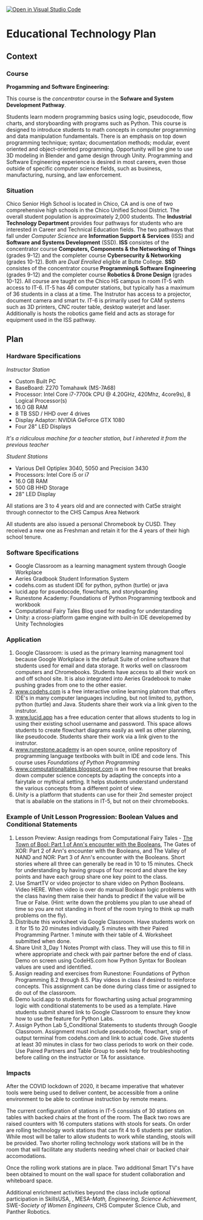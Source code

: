 [![Open in Visual Studio Code](https://classroom.github.com/assets/open-in-vscode-f059dc9a6f8d3a56e377f745f24479a46679e63a5d9fe6f495e02850cd0d8118.svg)](https://classroom.github.com/online_ide?assignment_repo_id=6393138&assignment_repo_type=AssignmentRepo)
# Educational Technology Plan


## Context


### Course

**Progamming and Software Engineering:**

This course is the *concentrator* course in the **Sofware and System Development Pathway**.

Students learn modern programming basics using logic, pseudocode, flow charts, and 
storyboarding with programs such as Python. This course is designed to introduce students 
to math concepts in computer programming and data manipulation fundamentals. There is an 
emphasis on top down programming technique; syntax; documentation methods; modular, event 
oriented and object-oriented programming. Opportunity will be gine to use 3D modeling in 
Blender and game design through Unity. Programming and Software Engineering experience is 
desired in most careers, even those outside of specific computer science fields, such as 
business, manufacturing, nursing, and law enforcement.

### Situation

Chico Senior High School is located in Chico, CA and is one of two comprehensive high
schools in the Chico Unified School District.  The overall student population is approximately 
2,000 students.  The **Industrial Technology Department** provides four pathways for students 
who are interested in Career and Technical Education fields.  The two pathways that fall under
*Computer Science* are **Information Support & Services** (ISS) and **Software and Systems 
Development** (SSD).  **ISS** consistes of the concentrator course **Computers, Components & the
Networking of Things** (grades 9-12) and the completer course **Cybersecurity & Networking** 
(grades 10-12).  Both are *Dual Enrolled* eligible at Butte College.  **SSD** consistes of the 
concentrator course **Programming& Software Engineering** (grades 9-12) and the completer course 
**Robotics & Drone Design** (grades 10-12).  All course are taught on the Chico HS campus in 
room IT-5 with access to IT-6.  IT-5 has 46 computer stations, but typically has a maximum of 36
students in a class at a time.  The Instrutor has access to a projector, document camera and smart 
tv.  IT-6 is primarily used for CAM systems such as 3D printers, CNC router table, desktop waterjet 
and laser.  Additionally is hosts the robotics game field and acts as storage for equipment used 
in the ISS pathway.

## Plan

### Hardware Specifications

*Instructor Station*
* Custom Built PC 
* BaseBoard: Z270 Tomahawk (MS-7A68)
* Processor: Intel Core i7-7700k CPU @ 4.20GHz, 420Mhz, 4core9s), 8 Logical Processor(s)
* 16.0 GB RAM
* 8 TB SSD / HHD over 4 drives
* Display Adaptor: NVIDIA GeForce GTX 1080
* Four 28" LED Displays

*It's a ridiculous machine for a teacher station, but I inhereted it from the previous teacher*

*Student Stations*
* Various Dell Optiplex 3040, 5050 and Precision 3430   
* Processors: Intel Core i5 or i7
* 16.0 GB RAM
* 500 GB HHD Storage
* 28" LED Display

All stations are 3 to 4 years old and are connected with Cat5e straight through connector to the CHS Campus Area Network

All students are also issued a personal Chromebook by CUSD.  They received a new one as Freshman and retain it for the 4 years of their high school tenure.

### Software Specifications

* Google Classroom as a learning managment system through Google Workplace
* Aeries Gradbook Student Information System
* codehs.com as student IDE for python, python (turtle) or java
* lucid.app for psuedocode, flowcharts, and storyboarding
* Runestone Academy: Foundations of Python Programming textbook and workbook
* Computational Fairy Tales Blog used for reading for understanding
* Unity: a cross-platform game engine with built-in IDE developemed by Unity Technologies

### Application

1. Google Classroom: is used as the primary learning managment tool because Google Workplace is the default Suite of online software that students used for email and data storage. It works well on classroom computers and Chromebooks. Students have access to all their work on and off school site. It is also integrated into Aeries Gradebook to make pushing grades from one to the other easier.
2. www.codehs.com is a free interactive online learning platrom that offers IDE's in many computer languages including, but not limited to, python, python (turtle) and Java. Students share their work via a link given to the instrutor.
3. www.lucid.app has a free education center that allows students to log in using their existing school
username and password. This space allows students to create flowchart diagrams easily as well as other  planning, like pseudocode. Students share their work via a link given to the instrutor.
4. www.runestone.academy is an open source, online repository of programming language textbooks with built in IDE and code lens. This course uses *Foundations of Python Programming*
5. www.computationaltales.blogspot.com is an free resourse that breaks down computer science concepts by  adapting the concepts into a fairytale or mythical setting.  It helps students understand understand the various concepts from a different point of view.
6. *Unity* is a platform that students can use for their 2nd semester project that is abailable on the stations in IT-5, but not on their chromebooks.

### Example of Unit Lesson Progression: Boolean Values and Conditional Statements

1. Lesson Preview: Assign readings from Computational Fairy Tales - [The Town of Bool: Part 1 of Ann's encounter with the Booleans](http://computationaltales.blogspot.com/2011/05/town-of-bool.html), The Gates of XOR: Part 2 of Ann's encounter with the Booleans, and The Valley of NAND and NOR: Part 3 of Ann's encounter with the Booleans.  Short stories where all three can generally be read in 10 to 15 minutes. Check for understanding by having groups of four record and share the key points and have each group share one key point to the class.
2. Use SmartTV or video projector to share video on Python Booleans.  Video HERE.  When video is over do manual Boolean logic problems with the class having them raise their hands to predict if the value will be True or False. (Hint: write down the problems you plan to use ahead of time so you are not standing in front of the room trying to think up math problems on the fly).
3. Distribute this worksheet via Google Classroom.  Have students work on it for 15 to 20 minutes individually.  5 minutes with their Paired Programming Partner.  1 minute with their table of 4.  Worksheet submitted when done.  
4. Share Unit 3_Day 1 Notes Prompt with class.  They will use this to fill in where appropriate and check with pair partner before the end of class.  Demo on screen using CodeHS.com how Python Syntax for Boolean values are used and identified.
5. Assign reading and exercises from Runestone: Foundations of Python Programming 8.2 through 8.5.  Play videos in class if desired to reinforce concepts.  This assignment can be done during class time or assigned to do out of the classroom.
6. Demo lucid.app to students for flowcharting using actual programming logic with conditional statements to be used as a template.  Have students submit shared link to Google Classroom to ensure they know how to use the feature for Python Labs.
7. Assign Python Lab 5_Conditional Statements to students through Google Classroom.  Assignment must include pseudocode, flowchart, snip of output terminal from codehs.com and link to actual code. Give students at least 30 minutes in class for two class periods to work on their code.  Use Paired Partners and Table Group to seek help for troubleshooting before calling on the instructor or TA for assistance.


### Impacts

After the COVID lockdown of 2020, it became imperative that whatever tools were being used to deliver
content, be accessible from a online environment to be able to continue instruction by remote means.

The current configuration of stations in IT-5 conssists of 30 stations on tables with backed chairs at the front 
of the room.  The Back two rows are raised counters with 16 computers stations with stools for seats.  On order 
are rolling technology work stations that can fit 4 to 6 students per station.  While most will be taller to allow 
students to work while standing, stools will be provided.  Two shorter rolling technology work stations will be in 
the room that will facilitate any students needing wheel chair or backed chair accomodations. 

Once the rolling work stations are in place. Two additional Smart TV's have been obtained to mount on the wall space
for student collaboration and whiteboard space.  

Additional enrichment activities beyond the class include optional participation in SkillsUSA, , MESA-*Math, Engineering, 
Science Achievement*, SWE-*Society of Women Engineers*, CHS Computer Science Club, and Panther Robotics.
